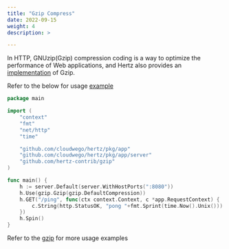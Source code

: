 ```yaml
---
title: "Gzip Compress"
date: 2022-09-15
weight: 4
description: >

---
```


In HTTP, GNUzip(Gzip) compression coding is a way to optimize the performance of Web applications, and Hertz also provides an [implementation](https://github.com/hertz-contrib/gzip) of Gzip.

Refer to the below for usage [example](https://github.com/hertz-contrib/gzip/tree/main/example)

```go
package main

import (
	"context"
	"fmt"
	"net/http"
	"time"

	"github.com/cloudwego/hertz/pkg/app"
	"github.com/cloudwego/hertz/pkg/app/server"
	"github.com/hertz-contrib/gzip"
)

func main() {
	h := server.Default(server.WithHostPorts(":8080"))
	h.Use(gzip.Gzip(gzip.DefaultCompression))
	h.GET("/ping", func(ctx context.Context, c *app.RequestContext) {
		c.String(http.StatusOK, "pong "+fmt.Sprint(time.Now().Unix()))
	})
	h.Spin()
}
```

Refer to the [gzip](https://github.com/hertz-contrib/gzip) for more usage examples
